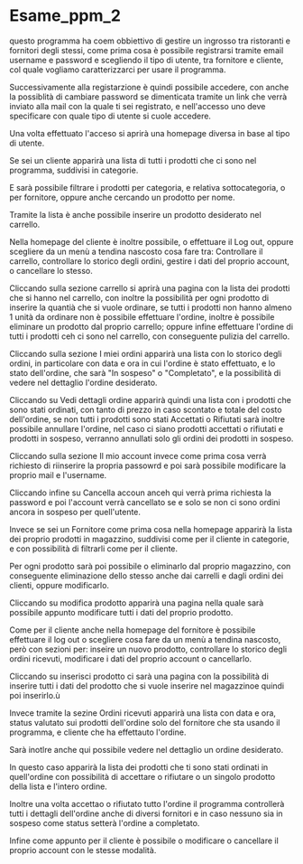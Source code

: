 # Esame_ppm_2

questo programma ha coem obbiettivo di gestire un ingrosso tra ristoranti e fornitori degli stessi, come prima cosa è possibile registrarsi tramite email username e password e scegliendo il tipo di utente, tra fornitore e cliente, col quale vogliamo caratterizzarci per usare il programma.

Successivamente alla registarzione è quindi possibile accedere, con anche la possiblità di cambiare password se dimenticata tramite un link che verrà inviato alla mail con la quale ti sei registrato, e nell'accesso uno deve specificare con quale tipo di utente si cuole accedere.

Una volta effettuato l'acceso si aprirà una homepage diversa in base al tipo di utente.

Se sei un cliente apparirà una lista di tutti i prodotti che ci sono nel programma, suddivisi in categorie.

E sarà possibile filtrare i prodotti per categoria, e relativa sottocategoria, o per fornitore, oppure anche cercando un prodotto per nome.

Tramite la lista è anche possibile inserire un prodotto desiderato nel carrello.

Nella homepage del cliente è inoltre possibile, o effettuare il Log out, oppure scegliere da un menù a tendina nascosto cosa fare tra: Controllare il carrello, controllare lo storico degli ordini, gestire i dati del proprio account, o cancellare lo stesso.

Cliccando sulla sezione carrello si aprirà una pagina con la lista dei prodotti che si hanno nel carrello, con inoltre la possibilità per ogni prodotto di inserire la quantià che si vuole ordinare, se tutti i prodotti non hanno almeno 1 unità da ordinare non è possibile effettuare l'ordine, inoltre è possibile eliminare un prodotto dal proprio carrello; oppure infine effettuare l'ordine di tutti i prodotti ceh ci sono nel carrello, con conseguente pulizia del carrello.

Cliccando sulla sezione I miei ordini apparirà una lista con lo storico degli ordini, in particolare con data e ora in cui l'ordine è stato effettuato, e lo stato dell'ordine, che sarà "In sospeso" o "Completato", e la possibilità di vedere nel dettaglio l'ordine desiderato.

Cliccando su Vedi dettagli ordine apparirà quindi una lista con i prodotti che sono stati ordinati, con tanto di prezzo in caso scontato e totale del costo dell'ordine, se non tutti i prodotti sono stati Accettati o Rifiutati sarà inoltre possibile annullare l'ordine, nel caso ci siano prodotti accettati o rifiutati e prodotti in sospeso, verranno annullati solo gli ordini dei prodotti in sospeso.

Cliccando sulla sezione Il mio account invece come prima cosa verrà richiesto di riinserire la propria passowrd e poi sarà possibile modificare la proprio mail e l'username.

Cliccando infine su Cancella accoun anceh qui verrà prima richiesta la password e poi l'account verrà cancellato se e solo se non ci sono ordini ancora in sospeso per quell'utente.

Invece se sei un Fornitore come prima cosa nella homepage apparirà la lista dei proprio prodotti in magazzino, suddivisi come per il cliente in categorie, e con possibilità di filtrarli come per il cliente.

Per ogni prodotto sarà poi possibile o eliminarlo dal proprio magazzino, con conseguente eliminazione dello stesso anche dai carrelli e dagli ordini dei clienti, oppure modificarlo.

Cliccando su modifica prodotto apparirà una pagina nella quale sarà possibile appunto modificare tutti i dati del proprio prodotto.

Come per il cliente anche nella homepage del fornitore è possibile effettuare il log out o scegliere cosa fare da un menù a tendina nascosto, però con sezioni per: inseire un nuovo prodotto, controllare lo storico degli ordini ricevuti, modificare i dati del proprio account o cancellarlo.

Cliccando su inserisci prodotto ci sarà una pagina con la possibilità di inserire tutti i dati del prodotto che si vuole inserire nel magazzinoe quindi poi inserirlo.ù

Invece tramite la sezine Ordini ricevuti apparirà una lista con data e ora, status valutato sui prodotti dell'ordine solo del fornitore che sta usando il programma, e cliente che ha effettauto l'ordine.

Sarà inotlre anche qui possibile vedere nel dettaglio un ordine desiderato.

In questo caso apparirà la lista dei prodotti che ti sono stati ordinati in quell'ordine con possibilità di accettare o rifiutare o un singolo prodotto della lista e l'intero ordine.

Inoltre una volta accettao o rifiutato tutto l'ordine il programma controllerà tutti i dettagli dell'ordine anche di diversi fornitori e in caso nessuno sia in sospeso come status setterà l'ordine a completato.

Infine come appunto per il cliente è possibile o modificare o cancellare il proprio account con le stesse modalità.
